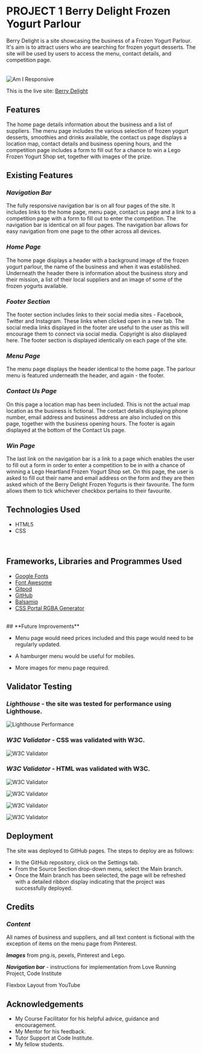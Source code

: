# **PROJECT 1 Berry Delight Frozen Yogurt Parlour**
Berry Delight is a site showcasing the business of a Frozen Yogurt Parlour. It's aim is to attract users who are searching for frozen yogurt desserts. The site will be used by users to access the menu, contact details, and competition page.<br>
<br>
<br>
![Am I Responsive](/assets/screenshots/am-i-responsive.png)

This is the live site:  [Berry Delight](https://caitriona71.github.io/berry-delight2/)

## **Features**
The home page details information about the business and a list of suppliers. The menu page includes the various selection of frozen yogurt desserts, smoothies and drinks available, the contact us page displays a location map, contact details and business opening hours, and the competition page includes a form to fill out for a chance to win a Lego Frozen Yogurt Shop set, together with images of the prize.
<br>

## **Existing Features**


### ***Navigation Bar***
The fully responsive navigation bar is on all four pages of the site. It includes links to the home page, menu page, contact us page and a link to a competition page with a form to fill out to enter the competition. The navigation bar is identical on all four pages. The navigation bar allows for easy navigation from one page to the other across all devices. 

### ***Home Page***

The home page displays a header with a background image of the frozen yogurt parlour, the name of the business and when it was established.  Underneath the header there is information about the business story and their mission, a list of their local suppliers and an image of some of the frozen yogurts available.

### ***Footer Section***

The footer section includes links to their social media sites - Facebook, Twitter and Instagram.  These links when clicked open in a new tab.  The social media links displayed in the footer are useful to the user as this will encourage them to connect via social media.  Copyright is also displayed here.  The footer section is displayed identically on each page of the site.

### ***Menu Page***

The menu page displays the header identical to the home page.  The parlour menu is featured underneath the header, and again - the footer.

### ***Contact Us Page***

On this page a location map has been included.  This is not the actual map location as the business is fictional. The contact details displaying phone number, email address and business address are also included on this page, together with the business opening hours.  The footer is again displayed at the bottom of the Contact Us page.

### ***Win Page***

The last link on the navigation bar is a link to a page which enables the user to fill out a form in order to enter a competition to be in with a chance of winning a Lego Heartland Frozen Yogurt Shop set.  On this page, the user is asked to fill out their name and email address on the form and they are then asked which of the Berry Delight Frozen Yogurts is their favourite.  The form allows them to tick whichever checkbox pertains to their favourite.
<br>

## **Technologies Used**

* HTML5
* CSS
<br>

## **Frameworks, Libraries and Programmes Used**

* [Google Fonts](https://fonts.google.com)
* [Font Awesome](https://fontawesome.com)
* [Gitpod](https://gitpod.io)
* [GitHub](https://github.com)
* [Balsamiq](https://balsamiq.com)
* [CSS Portal RGBA Generator](https://www.cssportal.com/css3-rgba-generator/)
<br>
## **Future Improvements**

* Menu page would need prices included and this page would need to be regularly updated. 

* A hamburger menu would be useful for mobiles.  

* More images for menu page required.


## **Validator Testing**

### ***Lighthouse*** - the site was tested for performance using Lighthouse.<br>

![Lighthouse Performance](/assets/screenshots/lighthouse-score.png)<br>

### ***W3C Validator*** - CSS was validated with W3C.<br>

![W3C Validator](/assets/screenshots/w3c-css-validator.png)<br>

### ***W3C Validator*** - HTML was validated with W3C.<br>
![W3C Validator](assets/screenshots/nu-html-checker-index-page.png)<br>

![W3C Validator](assets/screenshots/nu-html-checker-menu-page.png)<br>

![W3C Validator](assets/screenshots/nu-html-checker-contact-us-page.png)<br>

![W3C Validator](assets/screenshots/nu-html-checker-competition-page.png)


## **Deployment**

The site was deployed to GitHub pages.  The steps to deploy are as follows:

* In the GitHub repository, click on the Settings tab.
* From the Source Section drop-down menu, select the Main branch.
* Once the Main branch has been selected, the page will be refreshed with a detailed ribbon display indicating that the project was successfully deployed.

## **Credits**

### ***Content***

All names of business and suppliers, and all text content is fictional with the exception of items on the menu page from Pinterest.

***Images*** from png.is, pexels, Pinterest and Lego.

***Navigation bar*** - instructions for implementation from Love Running Project, Code Institute

Flexbox Layout from YouTube

## **Acknowledgements**

* My Course Facilitator for his helpful advice, guidance and encouragement.  <br>
* My Mentor for his feedback. <br>
* Tutor Support at Code Institute. <br>
* My fellow students. <br>




